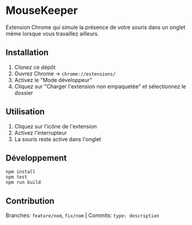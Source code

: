 # MouseKeeper

Extension Chrome qui simule la présence de votre souris dans un onglet même lorsque vous travaillez ailleurs.

## Installation

1. Clonez ce dépôt
2. Ouvrez Chrome → `chrome://extensions/`
3. Activez le "Mode développeur"
4. Cliquez sur "Charger l'extension non empaquetée" et sélectionnez le dossier

## Utilisation

1. Cliquez sur l'icône de l'extension
2. Activez l'interrupteur
3. La souris reste active dans l'onglet

## Développement

```
npm install
npm test
npm run build
```

## Contribution

Branches: `feature/nom`, `fix/nom` | Commits: `type: description` 